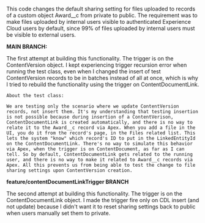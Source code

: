 This code changes the default sharing setting for files uploaded to records of a custom object Award__c from private to public. The requirement was to make files uploaded by internal users visible to authenticated Experience Cloud users by default, since 99% of files uploaded by internal users must be visible to external users.

**MAIN BRANCH:**

The first attempt at building this functionality. The trigger is on the ContentVersion object. I kept experiencing trigger recursion error when running the test class, even when I changed the insert of test ContentVersion records to be in batches instead of all at once, which is why I tried to rebuild the functionality using the trigger on ContentDocumentLink.

    About the test class:

    We are testing only the scenario where we update ContentVersion records, not insert them. It's my understanding that testing insertion is not possible because during insertion of a ContentVerison, ContentDocumentLink is created automatically, and there is no way to relate it to the Award__c record via Apex. When you add a file in the UI, you do it from the record's page, in the Files related list. This lets the system "know" which record's ID to put in the LinkedEntityId on the ContentDocumentLink. There's no way to simulate this behavior via Apex, when the trigger is on ContentDocument, as far as I can tell. So by default, ContentDocumentLink gets related to the running user, and there is no way to make it related to Award__c records via Apex. All this prevents us from being able to test the change to file sharing settings upon ContentVersion creation.

**feature/contentDocumentLinkTrigger BRANCH**

The second attempt at building this functionality. The trigger is on the ContentDocumentLink object. I made the trigger fire only on CDL insert (and not update) because I didn't want it to reset sharing settings back to public when users manually set them to private.